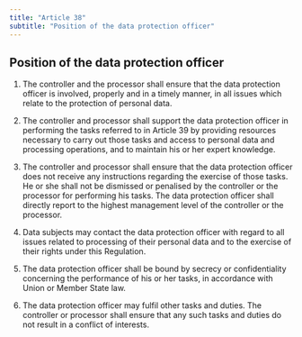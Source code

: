 ```yaml
---
title: "Article 38"
subtitle: "Position of the data protection officer"
---
```

## Position of the data protection officer

1. The controller and the processor shall ensure that the data protection officer is involved, properly and in a timely manner, in all issues which relate to the protection of personal data.

2. The controller and processor shall support the data protection officer in performing the tasks referred to in Article 39 by providing resources necessary to carry out those tasks and access to personal data and processing operations, and to maintain his or her expert knowledge.

3. The controller and processor shall ensure that the data protection officer does not receive any instructions regarding the exercise of those tasks. He or she shall not be dismissed or penalised by the controller or the processor for performing his tasks. The data protection officer shall directly report to the highest management level of the controller or the processor.

4. Data subjects may contact the data protection officer with regard to all issues related to processing of their personal data and to the exercise of their rights under this Regulation.

5. The data protection officer shall be bound by secrecy or confidentiality concerning the performance of his or her tasks, in accordance with Union or Member State law.

6. The data protection officer may fulfil other tasks and duties. The controller or processor shall ensure that any such tasks and duties do not result in a conflict of interests.
